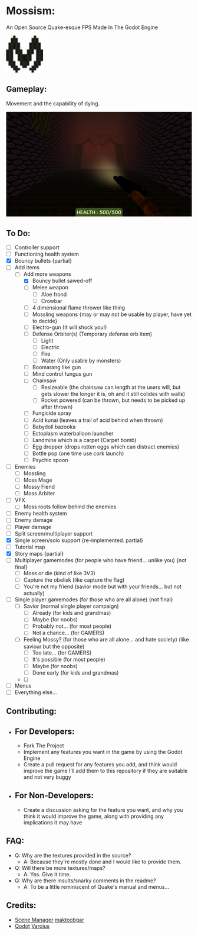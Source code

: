 # Mossism:

An Open Source Quake-esque FPS Made In The Godot Engine

<div>
       <img src="logo.svg" alt="Mossism Logo" width="100"/>
</div>

## Gameplay:

Movement and the capability of dying.

<div>
    <img src="assets/screenshots/mossism_start.png" alt="Mossism Screenshot" width="700"/>
</div>

## To Do:

- [ ] Controller support
- [ ] Functioning health system
- [x] Bouncy bullets {partial}
- [ ] Add items
  - [ ] Add more weapons
    - [x] Bouncy bullet sawed-off
    - [ ] Melee weapon
      - [ ] Aloe frond
      - [ ] Crowbar
    - [ ] 4 dimensional flame thrower like thing
    - [ ] Mossling weapons {may or may not be usable by player, have yet to decide}
    - [ ] Electro-gun (It will shock you!)
    - [ ] Defense Orbiter(s) (Temporary defense orb item)
      - [ ] Light
      - [ ] Electric
      - [ ] Fire
      - [ ] Water (Only usable by monsters)
    - [ ] Boomarang like gun
    - [ ] Mind control fungus gun
    - [ ] Chainsaw
      - [ ] Resizeable (the chainsaw can length at the users will, but gets slower the longer it is, oh and it still colides with walls)
      - [ ] Rocket powered (can be thrown, but needs to be picked up after thrown)
    - [ ] Fungicide spray
    - [ ] Acid kunai (leaves a trail of acid behind when thrown)
    - [ ] Babydoll bazooka
    - [ ] Ectoplasm waterballoon launcher
    - [ ] Landmine which is a carpet (Carpet bomb)
    - [ ] Egg dropper (drops rotten eggs which can distract enemies)
    - [ ] Bottle pop (one time use cork launch)
    - [ ] Psychic spoon
- [ ] Enemies
  - [ ] Mossling
  - [ ] Moss Mage
  - [ ] Mossy Fiend
  - [ ] Moss Arbiter
- [ ] VFX
  - [ ] Moss roots follow behind the enemies
- [ ] Enemy health system
- [ ] Enemy damage
- [ ] Player damage
- [ ] Split screen/multiplayer support
- [x] Single screen/solo support {re-implemented. partial}
- [ ] Tutorial map
- [x] Story maps {partial}
- [ ] Multiplayer gamemodes (for people who have friend... unlike you) {not final}
  - [ ] Moss or die (kind of like 3V3)
  - [ ] Capture the obelisk (like capture the flag)
  - [ ] You're not my friend (savior mode but with your friends... but not actually)
- [ ] Single player gamemodes (for those who are all alone) {not final}
  - [ ] Savior (normal single player campaign)
    - [ ] Already (for kids and grandmas)
    - [ ] Maybe (for noobs)
    - [ ] Probably not... (for most people)
    - [ ] Not a chance... (for GAMERS)
  - [ ] Feeling Mossy? (for those who are all alone... and hate society) (like saviour but the opposite)
    - [ ] Too late... (for GAMERS)
    - [ ] It's possible (for most people)
    - [ ] Maybe (for noobs)
    - [ ] Done early (for kids and grandmas)
  - [ ] 
- [ ] Menus
- [ ] Everything else...

## Contributing:

- ## For Developers:
  
  - Fork The Project
  - Implement any features you want in the game by using the Godot Engine
  - Create a pull request for any features you add, and think would improve the game I'll add them to this repository if they are suitable and not very buggy

- ## For Non-Developers:
  
  - Create a discussion asking for the feature you want, and why you think it would improve the game, along with providing any implications it may have

## FAQ:

- Q: Why are the textures provided in the source?
  - A: Because they're mostly done and I would like to provide them.
- Q: Will there be more textures/maps?
  - A: Yes. Give it time.
- Q: Why are there insults/snarky comments in the readme?
  - A: To be a little reminiscent of Quake's manual and menus...

## Credits:

- [Scene Manager](https://github.com/maktoobgar/scene_manager) [maktoobgar](https://github.com/maktoobgar)
- [Qodot](https://github.com/QodotPlugin/Qodot) [Varoius](https://github.com/QodotPlugin/Qodot/graphs/contributors)

